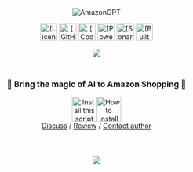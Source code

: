 <div align="center">
<picture>
    <source type="image/png" media="(prefers-color-scheme: dark)" srcset="https://amazongpt.kudoai.com/assets/images/logos/amazongpt/white-teal/logo1018x148.png">
    <img alt="AmazonGPT" src="https://amazongpt.kudoai.com/assets/images/logos/amazongpt/black-gold/logo1018x148.png">
</picture>

<a href="https://github.com/KudoAI/amazongpt/tree/main/LICENSE.md"><img height=35 alt="[License: MIT]" src="https://img.shields.io/badge/License-MIT-orange.svg?logo=internetarchive&logoColor=white&labelColor=464646&style=for-the-badge"></a>
<a href="https://github.com/KudoAI/amazongpt/commits"><img height=35 alt="[GitHub commits]" src="https://img.shields.io/github/commit-activity/m/KudoAI/googlegpt?label=Commits&logo=github&logoColor=white&labelColor=464646&color=7bb7fc&style=for-the-badge"></a>
<a href="https://www.codefactor.io/repository/github/kudoai/amazongpt"><img height=35 alt="[CodeFactor grade]" src="https://img.shields.io/codefactor/grade/github/KudoAI/amazongpt?label=Code+Quality&logo=codefactor&logoColor=white&labelColor=464646&color=b5fc7b&style=for-the-badge"></a>
<a href="https://chatgpt.js.org?utm_source=amazongpt&utm_content=github_shield"><img height=35 alt="[Powered by chatgpt.js]" src="https://img.shields.io/badge/Powered_by-chatgpt.js-black?logo=gamejolt&logoColor=white&labelColor=464646&style=for-the-badge"></a>
<a href="https://sonarcloud.io/component_measures?metric=new_vulnerabilities&id=KudoAI_amazongpt"><img height=35 alt="[SonarCloud vulnerabilities]" src="https://img.shields.io/badge/dynamic/json?url=https%3A%2F%2Fsonarcloud.io%2Fapi%2Fmeasures%2Fcomponent%3Fcomponent%3DKudoAI_amazongpt%26metricKeys%3Dvulnerabilities&query=%24.component.measures.0.value&style=for-the-badge&logo=sonarcloud&logoColor=white&labelColor=464646&label=Vulnerabilities&color=gold"></a>
<a href="https://www.kudoai.com?utm_source=amazongpt&utm_content=github_shield"><img height=35 alt="[Built by KudoAI]" src="https://img.shields.io/badge/Built_by-KudoAI-a07bfc?logo=esbuild&logoColor=white&labelColor=464646&style=for-the-badge"></a>

<img src="https://amazongpt.kudoai.com/assets/images/screenshots/desktop/mice-md-reply-darkmode.png">

<br>
<br>

<img height=6px width="100%" src="https://amazongpt.kudoai.com/assets/images/separators/gradient-aqua.png">

<h3>🤖 Bring the magic of AI to Amazon Shopping 🛒</h3>

<a href="https://greasyfork.org/scripts/500663-amazongpt"><img height=50 alt="Install this script" src="https://amazongpt.kudoai.com/assets/images/buttons/greasy-fork/install-button.svg"></a><a href="#-installation"><img height=50 alt="How to install" title="How to install" src="https://amazongpt.kudoai.com/assets/images/buttons/greasy-fork/help-button.svg"></a>
<br>
[Discuss](https://github.com/KudoAI/amazongpt/discussions) / 
[Review](https://greasyfork.org/scripts/500663-amazongpt#post-discussion) / 
[Contact author](https://github.com/adamlui)

<img height=6px width="100%" src="https://amazongpt.kudoai.com/assets/images/separators/gradient-aqua.png">

<br>
<br>
<br>

<img src="https://amazongpt.kudoai.com/assets/images/screenshots/mobile/hey-there-reply-darkmode.png">

</div>
